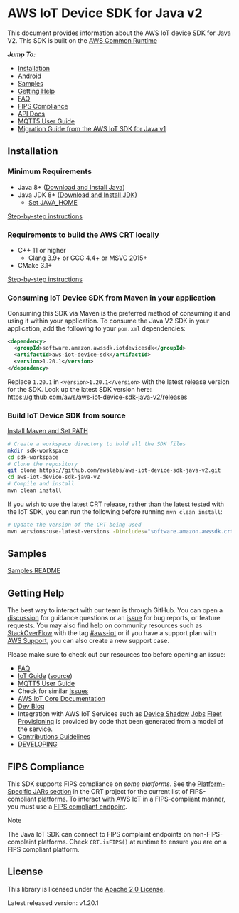 # AWS IoT Device SDK for Java v2

This document provides information about the AWS IoT device SDK for Java V2. This SDK is built on the [AWS Common Runtime](https://docs.aws.amazon.com/sdkref/latest/guide/common-runtime.html)

*__Jump To:__*

* [Installation](#installation)
* [Android](./documents/ANDROID.md)
* [Samples](samples)
* [Getting Help](#getting-help)
* [FAQ](./documents/FAQ.md)
* [FIPS Compliance](#fips-compliance)
* [API Docs](https://aws.github.io/aws-iot-device-sdk-java-v2/)
* [MQTT5 User Guide](./documents/MQTT5_Userguide.md)
* [Migration Guide from the AWS IoT SDK for Java v1](./documents/MIGRATION_GUIDE.md)

## Installation

### Minimum Requirements

* Java 8+ ([Download and Install Java](https://www.java.com/en/download/help/download_options.html))
* Java JDK 8+ ([Download and Install JDK](https://docs.oracle.com/en/java/javase/18/install/overview-jdk-installation.html#GUID-8677A77F-231A-40F7-98B9-1FD0B48C346A))
  * [Set JAVA_HOME](./documents/PREREQUISITES.md#set-java_home)

[Step-by-step instructions](./documents/PREREQUISITES.md)

### Requirements to build the AWS CRT locally
* C++ 11 or higher
   * Clang 3.9+ or GCC 4.4+ or MSVC 2015+
* CMake 3.1+

[Step-by-step instructions](./documents/PREREQUISITES.md)

### Consuming IoT Device SDK from Maven in your application

Consuming this SDK via Maven is the preferred method of consuming it and using it within your application. To consume the Java V2 SDK in your application, add the following to your `pom.xml` dependencies:

``` xml
<dependency>
  <groupId>software.amazon.awssdk.iotdevicesdk</groupId>
  <artifactId>aws-iot-device-sdk</artifactId>
  <version>1.20.1</version>
</dependency>
```

Replace `1.20.1` in `<version>1.20.1</version>` with the latest release version for the SDK.
Look up the latest SDK version here: https://github.com/aws/aws-iot-device-sdk-java-v2/releases

### Build IoT Device SDK from source

[Install Maven and Set PATH](https://maven.apache.org/install.html)

``` sh
# Create a workspace directory to hold all the SDK files
mkdir sdk-workspace
cd sdk-workspace
# Clone the repository
git clone https://github.com/awslabs/aws-iot-device-sdk-java-v2.git
cd aws-iot-device-sdk-java-v2
# Compile and install
mvn clean install
```

If you wish to use the latest CRT release, rather than the latest tested with the IoT SDK, you can run the following before running `mvn clean install`:

~~~ sh
# Update the version of the CRT being used
mvn versions:use-latest-versions -Dincludes="software.amazon.awssdk.crt*"
~~~

## Samples

[Samples README](samples)

## Getting Help

The best way to interact with our team is through GitHub. You can open a [discussion](https://github.com/aws/aws-iot-device-sdk-java-v2/discussions) for guidance questions or an [issue](https://github.com/aws/aws-iot-device-sdk-java-v2/issues/new/choose) for bug reports, or feature requests. You may also find help on community resources such as [StackOverFlow](https://stackoverflow.com/questions/tagged/aws-iot) with the tag [#aws-iot](https://stackoverflow.com/questions/tagged/aws-iot) or if you have a support plan with [AWS Support](https://aws.amazon.com/premiumsupport/), you can also create a new support case.

Please make sure to check out our resources too before opening an issue:

* [FAQ](./documents/FAQ.md)
* [IoT Guide](https://docs.aws.amazon.com/iot/latest/developerguide/what-is-aws-iot.html) ([source](https://github.com/awsdocs/aws-iot-docs))
* [MQTT5 User Guide](./documents/MQTT5_Userguide.md)
* Check for similar [Issues](https://github.com/aws/aws-iot-device-sdk-java-v2/issues)
* [AWS IoT Core Documentation](https://docs.aws.amazon.com/iot/)
* [Dev Blog](https://aws.amazon.com/blogs/?awsf.blog-master-iot=category-internet-of-things%23amazon-freertos%7Ccategory-internet-of-things%23aws-greengrass%7Ccategory-internet-of-things%23aws-iot-analytics%7Ccategory-internet-of-things%23aws-iot-button%7Ccategory-internet-of-things%23aws-iot-device-defender%7Ccategory-internet-of-things%23aws-iot-device-management%7Ccategory-internet-of-things%23aws-iot-platform)
* Integration with AWS IoT Services such as
[Device Shadow](https://docs.aws.amazon.com/iot/latest/developerguide/iot-device-shadows.html)
[Jobs](https://docs.aws.amazon.com/iot/latest/developerguide/iot-jobs.html)
[Fleet Provisioning](https://docs.aws.amazon.com/iot/latest/developerguide/provision-wo-cert.html)
is provided by code that been generated from a model of the service.
* [Contributions Guidelines](./documents/CONTRIBUTING.md)
* [DEVELOPING](./documents/DEVELOPING.md)

## FIPS Compliance

This SDK supports FIPS compliance on *some platforms*. See the [Platform-Specific JARs section](https://github.com/awslabs/aws-crt-java?tab=readme-ov-file#platform-specific-jars) in the CRT project for the current list of FIPS-compliant platforms.
To interact with AWS IoT in a FIPS-compliant manner, you must use a [FIPS compliant endpoint](https://docs.aws.amazon.com/iot/latest/developerguide/iot-connect-fips.html#iot-connect-fips-data).

> [!NOTE]
> The Java IoT SDK can connect to FIPS complaint endpoints on non-FIPS-complaint platforms.
> Check `CRT.isFIPS()` at runtime to ensure you are on a FIPS compliant platform.

## License

This library is licensed under the [Apache 2.0 License](./documents/LICENSE).

Latest released version: v1.20.1
